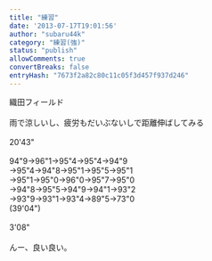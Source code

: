 ```yaml
---
title: "練習"
date: '2013-07-17T19:01:56'
author: "subaru44k"
category: "練習(強)"
status: "publish"
allowComments: true
convertBreaks: false
entryHash: "7673f2a82c80c11c05f3d457f937d246"
---
```

織田フィールド<br>
<br>
雨で涼しいし、疲労もだいぶないしで距離伸ばしてみる<br>
<br>
20'43"<br>
<br>
94"9→96"1→95"4→95"4→94"9<br>
→95"4→94"8→95"1→95"5→95"1<br>
→95"1→95"0→96"0→95"7→95"0<br>
→94"8→95"5→94"9→94"1→93"2<br>
→93"9→93"1→93"4→89"5→73"0<br>
(39'04")<br>
<br>
3'08"<br>
<br>
んー、良い良い。
